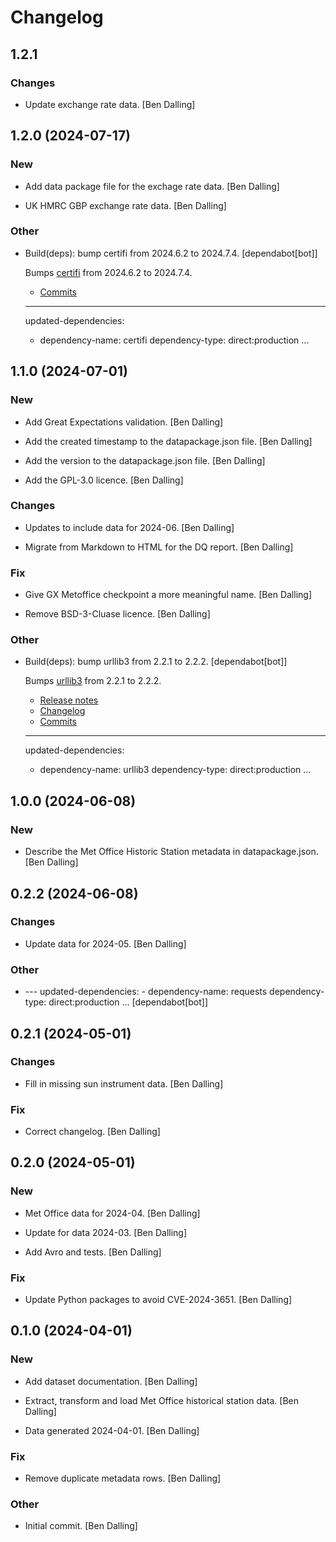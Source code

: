 # Changelog


## 1.2.1

### Changes

* Update exchange rate data. [Ben Dalling]


## 1.2.0 (2024-07-17)

### New

* Add data package file for the exchage rate data. [Ben Dalling]

* UK HMRC GBP exchange rate data. [Ben Dalling]

### Other

* Build(deps): bump certifi from 2024.6.2 to 2024.7.4. [dependabot[bot]]

  Bumps [certifi](https://github.com/certifi/python-certifi) from 2024.6.2 to 2024.7.4.
  - [Commits](https://github.com/certifi/python-certifi/compare/2024.06.02...2024.07.04)

  ---
  updated-dependencies:
  - dependency-name: certifi
    dependency-type: direct:production
  ...


## 1.1.0 (2024-07-01)

### New

* Add Great Expectations validation. [Ben Dalling]

* Add the created timestamp to the datapackage.json file. [Ben Dalling]

* Add the version to the datapackage.json file. [Ben Dalling]

* Add the GPL-3.0 licence. [Ben Dalling]

### Changes

* Updates to include data for 2024-06. [Ben Dalling]

* Migrate from Markdown to HTML for the DQ report. [Ben Dalling]

### Fix

* Give GX Metoffice checkpoint a more meaningful name. [Ben Dalling]

* Remove BSD-3-Cluase licence. [Ben Dalling]

### Other

* Build(deps): bump urllib3 from 2.2.1 to 2.2.2. [dependabot[bot]]

  Bumps [urllib3](https://github.com/urllib3/urllib3) from 2.2.1 to 2.2.2.
  - [Release notes](https://github.com/urllib3/urllib3/releases)
  - [Changelog](https://github.com/urllib3/urllib3/blob/main/CHANGES.rst)
  - [Commits](https://github.com/urllib3/urllib3/compare/2.2.1...2.2.2)

  ---
  updated-dependencies:
  - dependency-name: urllib3
    dependency-type: direct:production
  ...


## 1.0.0 (2024-06-08)

### New

* Describe the Met Office Historic Station metadata in datapackage.json. [Ben Dalling]


## 0.2.2 (2024-06-08)

### Changes

* Update data for 2024-05. [Ben Dalling]

### Other

* --- updated-dependencies: - dependency-name: requests   dependency-type: direct:production ... [dependabot[bot]]


## 0.2.1 (2024-05-01)

### Changes

* Fill in missing sun instrument data. [Ben Dalling]

### Fix

* Correct changelog. [Ben Dalling]


## 0.2.0 (2024-05-01)

### New

* Met Office data for 2024-04. [Ben Dalling]

* Update for data 2024-03. [Ben Dalling]

* Add Avro and tests. [Ben Dalling]

### Fix

* Update Python packages to avoid CVE-2024-3651. [Ben Dalling]


## 0.1.0 (2024-04-01)

### New

* Add dataset documentation. [Ben Dalling]

* Extract, transform and load Met Office historical station data. [Ben Dalling]

* Data generated 2024-04-01. [Ben Dalling]

### Fix

* Remove duplicate metadata rows. [Ben Dalling]

### Other

* Initial commit. [Ben Dalling]


